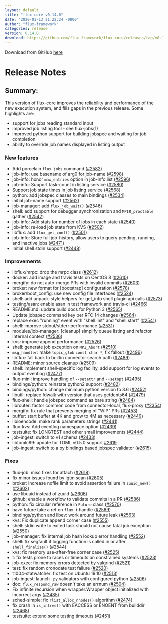 ```yaml
---
layout: default
title: "flux-core v0.14.0"
date: "2020-01-13 21:22:24 -0800"
author: "flux-framework"
categories: release
version: 0.14.0
download: https://github.com/flux-framework/flux-core/releases/tag/v0.14.0
---
```


Download from GitHub [here](https://github.com/flux-framework/flux-core/releases/tag/v0.14.0)

# Release Notes

## Summary:

This version of flux-core improves the reliability and performance
of the new execution system, and fills gaps in the previous release.
Some highlights are:

 * support for jobs reading standard input
 * improved job listing tool - see flux-jobs(1)
 * improved python support for building jobspec and waiting for job completion
 * ability to override job names displayed in listing output

### New features

 * Add porcelain `flux jobs` command ([#2582](https://github.com/flux-framework/flux-core/issues/2582))
 * job-info: use basename of arg0 for job-name ([#2598](https://github.com/flux-framework/flux-core/issues/2598))
 * job-info: honor `max_entries` option in job-info.list ([#2596](https://github.com/flux-framework/flux-core/issues/2596))
 * job-info: Support task-count in listing service ([#2580](https://github.com/flux-framework/flux-core/issues/2580))
 * Support job state times in job listing service ([#2568](https://github.com/flux-framework/flux-core/issues/2568))
 * python: add jobspec classes to main bindings ([#2534](https://github.com/flux-framework/flux-core/issues/2534))
 * initial job-name support ([#2562](https://github.com/flux-framework/flux-core/issues/2562))
 * job-manager: add `flux_job_wait()` ([#2546](https://github.com/flux-framework/flux-core/issues/2546))
 * shell: add support for debugger synchronization and `MPIR_proctable` gather
   ([#2542](https://github.com/flux-framework/flux-core/issues/2542))
 * job-info: Add stats for number of jobs in each state ([#2540](https://github.com/flux-framework/flux-core/issues/2540))
 * job-info: re-load job state from KVS ([#2502](https://github.com/flux-framework/flux-core/issues/2502))
 * libflux: add `flux_get_conf()` ([#2501](https://github.com/flux-framework/flux-core/issues/2501))
 * job-info: Store full job-history, allow users to query pending, running,
   and inactive jobs ([#2471](https://github.com/flux-framework/flux-core/issues/2471))
 * Initial shell stdin support ([#2448](https://github.com/flux-framework/flux-core/issues/2448))

### Improvements

 * libflux/mrpc: drop the mrpc class ([#2612](https://github.com/flux-framework/flux-core/issues/2612))
 * docker: add image and travis tests on CentOS 8 ([#2610](https://github.com/flux-framework/flux-core/issues/2610))
 * mergify: do not auto-merge PRs with invalid commits ([#2603](https://github.com/flux-framework/flux-core/issues/2603))
 * broker: new format for [bootstrap] configuration ([#2578](https://github.com/flux-framework/flux-core/issues/2578))
 * broker/boot_config: use new config file interfaces ([#2524](https://github.com/flux-framework/flux-core/issues/2524))
 * shell: add unpack-style helpers for get_info shell plugin api calls
   ([#2573](https://github.com/flux-framework/flux-core/issues/2573))
 * testing/asan: enable asan in test framework and travis-ci ([#2466](https://github.com/flux-framework/flux-core/issues/2466))
 * README.md: update build docs for Python 3 ([#2565](https://github.com/flux-framework/flux-core/issues/2565))
 * Update jobspec command key per RFC 14 changes ([#2564](https://github.com/flux-framework/flux-core/issues/2564))
 * replace exec "running" event with "shell.init" and "shell.start" ([#2541](https://github.com/flux-framework/flux-core/issues/2541))
 * shell: improve stdout/stderr performance ([#2531](https://github.com/flux-framework/flux-core/issues/2531))
 * modules/job-manager:  [cleanup] simplify queue listing and refactor
   internal context ([#2536](https://github.com/flux-framework/flux-core/issues/2536))
 * kvs: improve append performance ([#2526](https://github.com/flux-framework/flux-core/issues/2526))
 * shell: generate job exception on `MPI_Abort` ([#2510](https://github.com/flux-framework/flux-core/issues/2510))
 * `msg_handler`: make `topic_glob` `const char *`, fix fallout ([#2496](https://github.com/flux-framework/flux-core/issues/2496))
 * libflux: fall back to builtin connector search path ([#2489](https://github.com/flux-framework/flux-core/issues/2489))
 * README: minor source cleanup ([#2509](https://github.com/flux-framework/flux-core/issues/2509))
 * shell: implement shell-specific log facility, add support for log events
   to output eventlog ([#2477](https://github.com/flux-framework/flux-core/issues/2477))
 * flux-mini: improve handling of `--setattr` and `--setopt` ([#2495](https://github.com/flux-framework/flux-core/issues/2495))
 * bindings/python: reinstate python2 support ([#2482](https://github.com/flux-framework/flux-core/issues/2482))
 * bindings/python: change minimum python version to 3.6 ([#2452](https://github.com/flux-framework/flux-core/issues/2452))
 * libutil: replace fdwalk with version that uses getdents64 ([#2479](https://github.com/flux-framework/flux-core/issues/2479))
 * flux-shell: handle jobspec command as bare string ([#2484](https://github.com/flux-framework/flux-core/issues/2484))
 * librouter: factor common code from connector-local, flux-proxy ([#2354](https://github.com/flux-framework/flux-core/issues/2354))
 * mergify: fix rule that prevents merging of "WIP" PRs ([#2453](https://github.com/flux-framework/flux-core/issues/2453))
 * buffer: start buffer at 4K and grow to 4M as necessary ([#2449](https://github.com/flux-framework/flux-core/issues/2449))
 * libioencode: make rank parameters strings ([#2441](https://github.com/flux-framework/flux-core/issues/2441))
 * flux-kvs: Add eventlog namespace option ([#2439](https://github.com/flux-framework/flux-core/issues/2439))
 * testsuite: fix LONGTEST and other small improvements ([#2444](https://github.com/flux-framework/flux-core/issues/2444))
 * job-ingest: switch to v1 schema ([#2433](https://github.com/flux-framework/flux-core/issues/2433))
 * libtomlc99: update for TOML v0.5.0 support [#2619](https://github.com/flux-framework/flux-core/issues/2619)
 * job-ingest: switch to a py bindings based jobspec validator ([#2615](https://github.com/flux-framework/flux-core/issues/2615))

### Fixes

 * flux-job: misc fixes for attach ([#2618](https://github.com/flux-framework/flux-core/issues/2618))
 * fix minor issues found by lgtm scan ([#2605](https://github.com/flux-framework/flux-core/issues/2605))
 * broker: increase nofile limit to avoid assertion failure in `zuuid_new()`
   ([#2602](https://github.com/flux-framework/flux-core/issues/2602))
 * use libuuid instead of zuuid ([#2606](https://github.com/flux-framework/flux-core/issues/2606))
 * github: enable a workflow to validate commits in a PR ([#2586](https://github.com/flux-framework/flux-core/issues/2586))
 * python: fix circular reference in `Future` class ([#2570](https://github.com/flux-framework/flux-core/issues/2570))
 * have future take a ref on `flux_t` handle ([#2569](https://github.com/flux-framework/flux-core/issues/2569))
 * bindings/python and libev: work around future leak ([#2563](https://github.com/flux-framework/flux-core/issues/2563))
 * kvs: Fix duplicate append corner case ([#2555](https://github.com/flux-framework/flux-core/issues/2555))
 * shell: stdin write to exited task should not cause fatal job exception
   ([#2550](https://github.com/flux-framework/flux-core/issues/2550))
 * job-manager: fix internal job hash lookup error handling ([#2552](https://github.com/flux-framework/flux-core/issues/2552))
 * shell: fix segfault if logging function is called in or after
   `shell_finalize()` ([#2544](https://github.com/flux-framework/flux-core/issues/2544))
 * kvs: fix memory use-after-free corner case ([#2525](https://github.com/flux-framework/flux-core/issues/2525))
 * t: fix tests prone to races or timeouts on constrained systems ([#2523](https://github.com/flux-framework/flux-core/issues/2523))
 * job-exec: fix memory errors detected by valgrind ([#2521](https://github.com/flux-framework/flux-core/issues/2521))
 * test: fix random cronodate test failure ([#2520](https://github.com/flux-framework/flux-core/issues/2520))
 * t1004-statwatcher: fix test on Ubuntu 19.10 ([#2513](https://github.com/flux-framework/flux-core/issues/2513))
 * job-ingest: launch `.py` validators with configured python ([#2506](https://github.com/flux-framework/flux-core/issues/2506))
 * doc: `flux_respond_raw` doesn't take an errnum ([#2504](https://github.com/flux-framework/flux-core/issues/2504))
 * Fix infinite recursion when wrapper.Wrapper object initialized with
   incorrect args ([#2485](https://github.com/flux-framework/flux-core/issues/2485))
 * sched-simple: fix `rlist_alloc_nnodes()` algorithm ([#2474](https://github.com/flux-framework/flux-core/issues/2474))
 * fix crash in `is_intree()` with EACCESS or ENOENT from builddir ([#2468](https://github.com/flux-framework/flux-core/issues/2468))
 * testsuite: extend some testing timeouts  ([#2451](https://github.com/flux-framework/flux-core/issues/2451))


